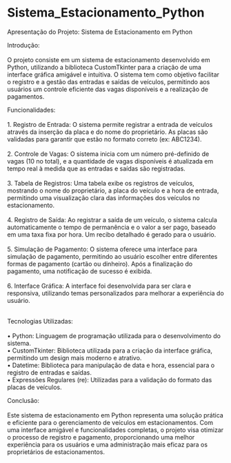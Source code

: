 # Sistema_Estacionamento_Python

Apresentação do Projeto: Sistema de Estacionamento em Python

Introdução:<br><br>
O projeto consiste em um sistema de estacionamento desenvolvido em Python, utilizando a biblioteca CustomTkinter para a criação de uma interface gráfica amigável e intuitiva. O sistema tem como objetivo facilitar o registro e a gestão das entradas e saídas de veículos, permitindo aos usuários um controle eficiente das vagas disponíveis e a realização de pagamentos.

Funcionalidades:<br><br>
    1. Registro de Entrada: O sistema permite registrar a entrada de veículos através da inserção da placa e do nome do proprietário. As placas são validadas para garantir que estão no formato correto (ex: ABC1234).<br><br>
    2. Controle de Vagas: O sistema inicia com um número pré-definido de vagas (10 no total), e a quantidade de vagas disponíveis é atualizada em tempo real à medida que as entradas e saídas são registradas.<br><br>
    3. Tabela de Registros: Uma tabela exibe os registros de veículos, mostrando o nome do proprietário, a placa do veículo e a hora de entrada, permitindo uma visualização clara das informações dos veículos no estacionamento.<br><br>
    4. Registro de Saída: Ao registrar a saída de um veículo, o sistema calcula automaticamente o tempo de permanência e o valor a ser pago, baseado em uma taxa fixa por hora. Um recibo detalhado é gerado para o usuário.<br><br>
    5. Simulação de Pagamento: O sistema oferece uma interface para simulação de pagamento, permitindo ao usuário escolher entre diferentes formas de pagamento (cartão ou dinheiro). Após a finalização do pagamento, uma notificação de sucesso é exibida.<br><br>
    6. Interface Gráfica: A interface foi desenvolvida para ser clara e responsiva, utilizando temas personalizados para melhorar a experiência do usuário.<br><br>
    
Tecnologias Utilizadas:<br><br>
    • Python: Linguagem de programação utilizada para o desenvolvimento do sistema.<br>
    • CustomTkinter: Biblioteca utilizada para a criação da interface gráfica, permitindo um design mais moderno e atrativo.<br>
    • Datetime: Biblioteca para manipulação de data e hora, essencial para o registro de entradas e saídas.<br>
    • Expressões Regulares (re): Utilizadas para a validação do formato das placas de veículos.<br>
    
Conclusão:<br><br>
Este sistema de estacionamento em Python representa uma solução prática e eficiente para o gerenciamento de veículos em estacionamentos. Com uma interface amigável e funcionalidades completas, o projeto visa otimizar o processo de registro e pagamento, proporcionando uma melhor experiência para os usuários e uma administração mais eficaz para os proprietários de estacionamentos.

